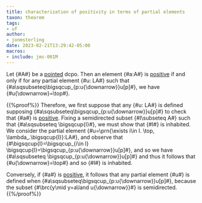 ```yaml
---
title: characterization of positivity in terms of partial elements
taxon: theorem
tags: 
- uf
author:
- jonmsterling
date: 2023-02-21T13:29:42-05:00
macros:
- include: jms-001M
---
```


Let {#A#} be a [pointed](jms-001S) dcpo. Then an element {#a:A#} is [positive](jms-001M) if and only if for any partial element {#u: LA#} such that {#a\sqsubseteq\bigsqcup_{p:u{\downarrow}}u[p]#}, we have {#u{\downarrow}=\top#}.

{{%proof%}}
Therefore, we first suppose that any {#u: LA#} is defined supposing {#a\sqsubseteq\bigsqcup_{p:u{\downarrow}}u[p]#} to check that {#a#} is [positive](jms-001M). Fixing a semidirected subset {#I\subseteq A#} such that {#a\sqsubseteq \bigsqcup{I}#}, we must show that {#I#} is inhabited.
We consider the partial element {#u=\prn{\exists i\in I. \top, \lambda\_.\bigsqcup{I}}:LA#}, and observe that {#\bigsqcup{I}=\bigsqcup_{i\in I} \bigsqcup{I}=\bigsqcup_{p:u{\downarrow}}u[p]#}, and so we have {#a\sqsubseteq \bigsqcup_{p:u{\downarrow}}u[p]#} and thus it follows that {#u{\downarrow}=\top#} and so {#I#} is inhabited.

Conversely, if {#a#} is [positive](jms-001M), it follows that any partial element {#u#} is defined when {#a\sqsubseteq\bigsqcup_{p:u{\downarrow}}u[p]#}, because the subset {#\brc{y\mid y=a\land u{\downarrow}}#} is semidirected.
{{%/proof%}}
